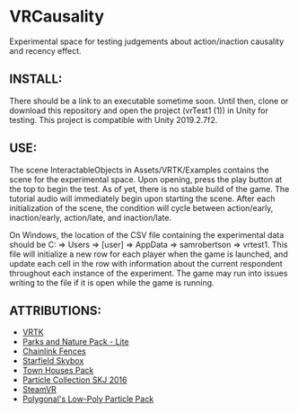 # VRCausality
Experimental space for testing judgements about action/inaction causality and recency effect.


## INSTALL:
There should be a link to an executable sometime soon. Until then, clone or download this repository and open the project (vrTest1 (1)) in Unity for testing. This project is compatible with Unity 2019.2.7f2.

## USE:
The scene InteractableObjects in Assets/VRTK/Examples contains the scene for the experimental space. Upon opening, press the play button at the top to begin the test. As of yet, there is no stable build of the game.
The tutorial audio will immediately begin upon starting the scene. After each initialization of the scene, the condition will cycle between action/early, inaction/early, action/late, and inaction/late.

On Windows, the location of the CSV file containing the experimental data should be C: => Users => [user] => AppData => samrobertson => vrtest1. This file will initialize a new row for each player when the game is launched, and update each cell in the row with information about the current respondent throughout each instance of the experiment. The game may run into issues writing to the file if it is open while the game is running.

## ATTRIBUTIONS:

* [VRTK](http://vrtk.io)
* [Parks and Nature Pack - Lite](https://assetstore.unity.com/packages/3d/props/parks-and-nature-pack-lite-77362)
* [Chainlink Fences](https://assetstore.unity.com/packages/3d/chainlink-fences-73107)
* [Starfield Skybox](https://assetstore.unity.com/packages/2d/textures-materials/sky/starfield-skybox-92717)
* [Town Houses Pack](https://assetstore.unity.com/packages/3d/environments/urban/town-houses-pack-42717)
* [Particle Collection SKJ 2016](https://assetstore.unity.com/packages/vfx/particles/particle-collection-skj-2016-free-samples-72399_)
* [SteamVR](https://assetstore.unity.com/packages/tools/integration/steamvr-plugin-32647)
* [Polygonal's Low-Poly Particle Pack](https://assetstore.unity.com/packages/vfx/particles/polygonal-s-low-poly-particle-pack-118355)